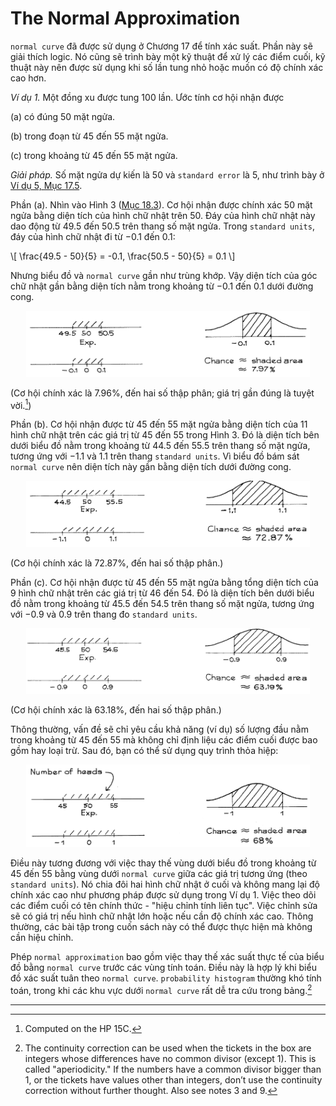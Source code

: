 # The Normal Approximation

`normal curve` đã được sử dụng ở Chương 17 để tính xác suất. Phần này sẽ giải thích logic. Nó cũng sẽ trình bày một kỹ thuật để xử lý các điểm cuối, kỹ thuật này nên được sử dụng khi số lần tung nhỏ hoặc muốn có độ chính xác cao hơn.

_Ví dụ 1._ Một đồng xu được tung 100 lần. Ước tính cơ hội nhận được

(a) có đúng 50 mặt ngửa.

(b) trong đoạn từ 45 đến 55 mặt ngửa.

(c) trong khoảng từ 45 đến 55 mặt ngửa.

_Giải pháp._ Số mặt ngửa dự kiến là 50 và `standard error` là 5, như trình bày ở [Ví dụ 5, Mục 17.5](../ch17/ch17-05.md).

Phần (a). Nhìn vào Hình 3 ([Mục 18.3](../ch18/ch18-03.md)). Cơ hội nhận được chính xác 50 mặt ngửa bằng diện tích của hình chữ nhật trên 50. Đáy của hình chữ nhật này dao động từ 49.5 đến 50.5 trên thang số mặt ngửa. Trong `standard units`, đáy của hình chữ nhật đi từ −0.1 đến 0.1:

\\[
\frac{49.5 - 50}{5} = -0.1, \frac{50.5 - 50}{5} = 0.1
\\]

Nhưng biểu đồ và `normal curve` gần như trùng khớp. Vậy diện tích của góc chữ nhật gần bằng diện tích nằm trong khoảng từ −0.1 đến 0.1 dưới đường cong.

<center><img src="ex1_1.png" width="90%" height="auto"></center>

(Cơ hội chính xác là 7.96%, đến hai số thập phân; giá trị gần đúng là tuyệt vời.[^4])

Phần (b). Cơ hội nhận được từ 45 đến 55 mặt ngửa bằng diện tích của 11 hình chữ nhật trên các giá trị từ 45 đến 55 trong Hình 3. Đó là diện tích bên dưới biểu đồ nằm trong khoảng từ 44.5 đến 55.5 trên thang số mặt ngửa, tương ứng với −1.1 và 1.1 trên thang `standard units`. Vì biểu đồ bám sát `normal curve` nên diện tích này gần bằng diện tích dưới đường cong.

<center><img src="ex1_2.png" width="90%" height="auto"></center>

(Cơ hội chính xác là 72.87%, đến hai số thập phân.)

Phần (c). Cơ hội nhận được từ 45 đến 55 mặt ngửa bằng tổng diện tích của 9 hình chữ nhật trên các giá trị từ 46 đến 54. Đó là diện tích bên dưới biểu đồ nằm trong khoảng từ 45.5 đến 54.5 trên thang số mặt ngửa, tương ứng với −0.9 và 0.9 trên thang đo `standard units`.

<center><img src="ex1_3.png" width="90%" height="auto"></center>

(Cơ hội chính xác là 63.18%, đến hai số thập phân.)

Thông thường, vấn đề sẽ chỉ yêu cầu khả năng (ví dụ) số lượng đầu nằm trong khoảng từ 45 đến 55 mà không chỉ định liệu các điểm cuối được bao gồm hay loại trừ. Sau đó, bạn có thể sử dụng quy trình thỏa hiệp:

<center><img src="ex1_4.png" width="90%" height="auto"></center>

Điều này tương đương với việc thay thế vùng dưới biểu đồ trong khoảng từ 45 đến 55 bằng vùng dưới `normal curve` giữa các giá trị tương ứng (theo `standard units`). Nó chia đôi hai hình chữ nhật ở cuối và không mang lại độ chính xác cao như phương pháp được sử dụng trong Ví dụ 1. Việc theo dõi các điểm cuối có tên chính thức - "hiệu chỉnh tính liên tục". Việc chỉnh sửa sẽ có giá trị nếu hình chữ nhật lớn hoặc nếu cần độ chính xác cao. Thông thường, các bài tập trong cuốn sách này có thể được thực hiện mà không cần hiệu chỉnh.

Phép `normal approximation` bao gồm việc thay thế xác suất thực tế của biểu đồ bằng `normal curve` trước các vùng tính toán. Điều này là hợp lý khi biểu đồ xác suất tuân theo `normal curve`. `probability histogram` thường khó tính toán, trong khi các khu vực dưới `normal curve` rất dễ tra cứu trong bảng.[^5]

---

[^4]: Computed on the HP 15C.

[^5]: The continuity correction can be used when the tickets in the box are integers whose differences have no common divisor (except 1). This is called "aperiodicity." If the numbers have a common divisor bigger than 1, or the tickets have values other than integers, don’t use the continuity correction without further thought. Also see notes 3 and 9.

